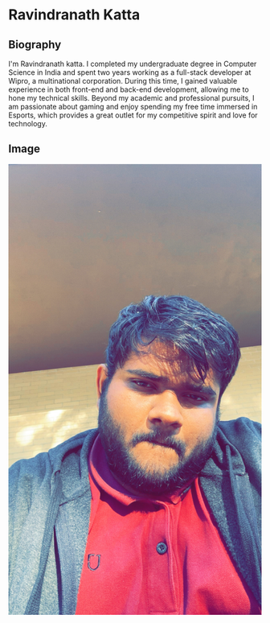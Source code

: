 # Ravindranath Katta

## Biography
I'm Ravindranath katta. I completed my undergraduate degree in Computer Science in India and spent two years working as a full-stack developer at Wipro, a multinational corporation. During this time, I gained valuable experience in both front-end and back-end development, allowing me to hone my technical skills. Beyond my academic and professional pursuits, I am passionate about gaming and enjoy spending my free time immersed in Esports, which provides a great outlet for my competitive spirit and love for technology.

## Image
![Alt text](Ravindranath-katta.jpg)



